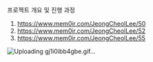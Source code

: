 프로젝트 개요 및 진행 과정
1. https://www.mem0ir.com/JeongCheolLee/50
2. https://www.mem0ir.com/JeongCheolLee/52
3. https://www.mem0ir.com/JeongCheolLee/55

![Uploading gj1i0ibb4gbe.gif…]()
